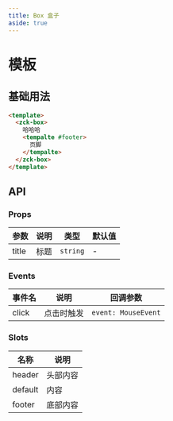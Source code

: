 ```yaml
---
title: Box 盒子
aside: true
---
```


# 模板

## 基础用法

```html
<template>
  <zck-box>
    哈哈哈
    <tempalte #footer>
      页脚
    </tempalte>
  </zck-box>
</template>
```

## API

### Props

| 参数 | 说明                                      | 类型     | 默认值   |
| ---- | ----------------------------------------- | -------- | -------- |
| title | 标题 | `string` | - |

### Events

| 事件名 | 说明       | 回调参数            |
| ------ | ---------- | ------------------- |
| click  | 点击时触发 | `event: MouseEvent` |

### Slots

| 名称    | 说明       |
| ------- | ---------- |
| header | 头部内容 |
| default | 内容 |
| footer | 底部内容 |
